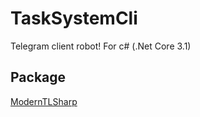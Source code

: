 # TaskSystemCli

Telegram client robot! For c# (.Net Core 3.1)

## Package 
[ModernTLSharp](https://github.com/immmdreza/ModernTLSharp)
